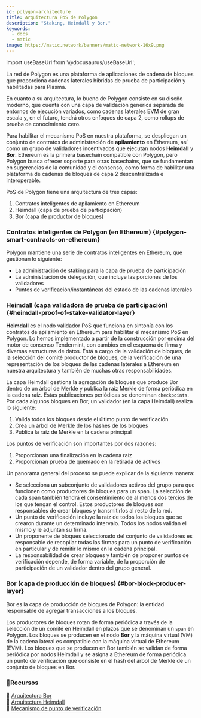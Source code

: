 ```yaml
---
id: polygon-architecture
title: Arquitectura PoS de Polygon
description: "Staking, Heimdall y Bor."
keywords:
  - docs
  - matic
image: https://matic.network/banners/matic-network-16x9.png
---
```

import useBaseUrl from '@docusaurus/useBaseUrl';

La red de Polygon es una plataforma de aplicaciones de cadena de bloques que proporciona cadenas laterales híbridas de prueba de participación y habilitadas para Plasma.

En cuanto a su arquitectura, lo bueno de Polygon consiste en su diseño moderno, que cuenta con una capa de validación genérica separada de entornos de ejecución variados, como cadenas laterales EVM de gran escala y, en el futuro, tendrá otros enfoques de capa 2, como rollups de prueba de conocimiento cero.

Para habilitar el mecanismo PoS en nuestra plataforma, se despliegan un conjunto de contratos de administración de **apilamiento** en Ethereum, así como un grupo de validadores incentivados que ejecutan nodos **Heimdall** y **Bor**. Ethereum es la primera basechain compatible con Polygon, pero Polygon busca ofrecer soporte para otras basechains, que se fundamentan en sugerencias de la comunidad y el consenso, como forma de habilitar una plataforma de cadenas de bloques de capa 2 descentralizada e interoperable.

PoS de Polygon tiene una arquitectura de tres capas:

1. Contratos inteligentes de apilamiento en Ethereum
2. Heimdall (capa de prueba de participación)
3. Bor (capa de productor de bloques)


### Contratos inteligentes de Polygon (en Ethereum) {#polygon-smart-contracts-on-ethereum}

Polygon mantiene una serie de contratos inteligentes en Ethereum, que gestionan lo siguiente:

- La administración de staking para la capa de prueba de participación
- La administración de delegación, que incluye las porciones de los validadores
- Puntos de verificación/instantáneas del estado de las cadenas laterales

### Heimdall (capa validadora de prueba de participación) {#heimdall-proof-of-stake-validator-layer}

**Heimdall** es el nodo validador PoS que funciona en sintonía con los contratos de apilamiento en Ethereum para habilitar el mecanismo PoS en Polygon. Lo hemos implementado a partir de la construcción por encima del motor de consenso Tendermint, con cambios en el esquema de firma y diversas estructuras de datos. Está a cargo de la validación de bloques, de la selección del comité productor de bloques, de la verificación de una representación de los bloques de las cadenas laterales a Ethereum en nuestra arquitectura y también de muchas otras responsabilidades.

La capa Heimdall gestiona la agregación de bloques que produce Bor dentro de un árbol de Merkle y publica la raíz Merkle de forma periódica en la cadena raíz. Estas publicaciones periódicas se denominan `checkpoints`. Por cada algunos bloques en Bor, un validador (en la capa Heimdall) realiza lo siguiente:

1. Valida todos los bloques desde el último punto de verificación
2. Crea un árbol de Merkle de los hashes de los bloques
3. Publica la raíz de Merkle en la cadena principal

Los puntos de verificación son importantes por dos razones:

1. Proporcionan una finalización en la cadena raíz
2. Proporcionan prueba de quemado en la retirada de activos

Un panorama general del proceso se puede explicar de la siguiente manera:

- Se selecciona un subconjunto de validadores activos del grupo para que funcionen como productores de bloques para un span. La selección de cada span también tendrá el consentimiento de al menos dos tercios de los que tengan el control. Estos productores de bloques son responsables de crear bloques y transmitirlos al resto de la red.
- Un punto de verificación incluye la raíz de todos los bloques que se crearon durante un determinado intervalo. Todos los nodos validan el mismo y le adjuntan su firma.
- Un proponente de bloques seleccionado del conjunto de validadores es responsable de recopilar todas las firmas para un punto de verificación en particular y de remitir lo mismo en la cadena principal.
- La responsabilidad de crear bloques y también de proponer puntos de verificación depende, de forma variable, de la proporción de participación de un validador dentro del grupo general.

### Bor (capa de producción de bloques) {#bor-block-producer-layer}

Bor es la capa de producción de bloques de Polygon: la entidad responsable de agregar transacciones a los bloques.

Los productores de bloques rotan de forma periódica a través de la selección de un comité en Heimdall en plazos que se denominan un `span` en Polygon. Los bloques se producen en el nodo **Bor** y la máquina virtual (VM) de la cadena lateral es compatible con la máquina virtual de Ethereum (EVM). Los bloques que se producen en Bor también se validan de forma periódica por nodos Heimdall y se asigna a Ethereum de forma periódica. un punto de verificación que consiste en el hash del árbol de Merkle de un conjunto de bloques en Bor.

### **:scroll:Recursos**

:paperclip: [Arquitectura Bor](https://forum.polygon.technology/t/matic-system-overview-bor/9123) <br/>
 :paperclip: [Arquitectura Heimdall](https://forum.polygon.technology/t/matic-system-overview-heimdall/8323) <br/>
 :paperclip: [Mecanismo de punto de verificación](https://forum.polygon.technology/t/checkpoint-mechanism-on-heimdall/7160)
